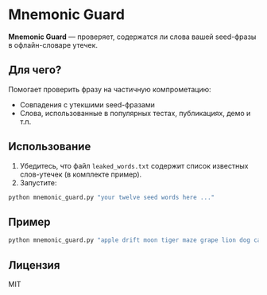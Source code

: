 # Mnemonic Guard

**Mnemonic Guard** — проверяет, содержатся ли слова вашей seed-фразы в офлайн-словаре утечек.

## Для чего?

Помогает проверить фразу на частичную компрометацию:
- Совпадения с утекшими seed-фразами
- Слова, использованные в популярных тестах, публикациях, демо и т.п.

## Использование

1. Убедитесь, что файл `leaked_words.txt` содержит список известных слов-утечек (в комплекте пример).
2. Запустите:

```bash
python mnemonic_guard.py "your twelve seed words here ..."
```

## Пример

```bash
python mnemonic_guard.py "apple drift moon tiger maze grape lion dog car horse correct battery"
```

## Лицензия

MIT
